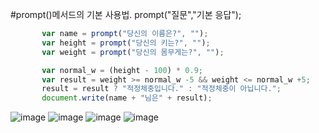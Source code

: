 #prompt()메서드의 기본 사용법.
prompt("질문","기본 응답");

```javascript
       var name = prompt("당신의 이름은?", "");
       var height = prompt("당신의 키는?", "");
       var weight = prompt("당신의 몸무게는?", "");

       var normal_w = (height - 100) * 0.9;
       var result = weight >= normal_w -5 && weight <= normal_w +5;
       result = result ? "적정체중입니다." : "적정체중이 아닙니다.";
       document.write(name + "님은" + result);
```
![image](https://user-images.githubusercontent.com/77261907/112758595-35c41080-902a-11eb-9d26-da40cac1da5f.png)
![image](https://user-images.githubusercontent.com/77261907/112758624-43799600-902a-11eb-9e3c-43bf7cc25f97.png)
![image](https://user-images.githubusercontent.com/77261907/112758639-568c6600-902a-11eb-82e9-bb1b852aceb4.png)
![image](https://user-images.githubusercontent.com/77261907/112758646-5be9b080-902a-11eb-8050-c940b136b13b.png)
